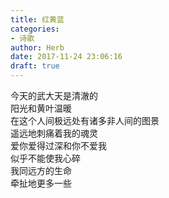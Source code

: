 ```yaml
---  
title: 红黄蓝  
categories:  
- 诗歌  
author: Herb  
date: 2017-11-24 23:06:16  
draft: true
---  
```

今天的武大天是清澈的  
阳光和黄叶温暖  
在这个人间极远处有诸多非人间的图景  
遥远地刺痛着我的魂灵    
爱你爱得过深和你不爱我  
似乎不能使我心碎  
我同远方的生命  
牵扯地更多一些